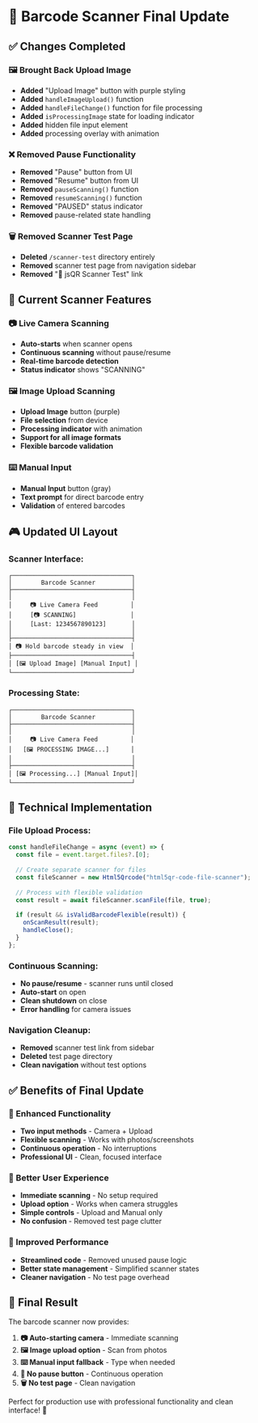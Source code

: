 # 📱 Barcode Scanner Final Update

## ✅ **Changes Completed**

### **🖼️ Brought Back Upload Image**
- **Added** "Upload Image" button with purple styling
- **Added** `handleImageUpload()` function
- **Added** `handleFileChange()` function for file processing
- **Added** `isProcessingImage` state for loading indicator
- **Added** hidden file input element
- **Added** processing overlay with animation

### **❌ Removed Pause Functionality**
- **Removed** "Pause" button from UI
- **Removed** "Resume" button from UI
- **Removed** `pauseScanning()` function
- **Removed** `resumeScanning()` function
- **Removed** "PAUSED" status indicator
- **Removed** pause-related state handling

### **🗑️ Removed Scanner Test Page**
- **Deleted** `/scanner-test` directory entirely
- **Removed** scanner test page from navigation sidebar
- **Removed** "📱 jsQR Scanner Test" link

## 🎯 **Current Scanner Features**

### **📷 Live Camera Scanning**
- **Auto-starts** when scanner opens
- **Continuous scanning** without pause/resume
- **Real-time barcode detection**
- **Status indicator** shows "SCANNING"

### **🖼️ Image Upload Scanning**
- **Upload Image** button (purple)
- **File selection** from device
- **Processing indicator** with animation
- **Support for all image formats**
- **Flexible barcode validation**

### **⌨️ Manual Input**
- **Manual Input** button (gray)
- **Text prompt** for direct barcode entry
- **Validation** of entered barcodes

## 🎮 **Updated UI Layout**

### **Scanner Interface:**
```
┌─────────────────────────────────┐
│        Barcode Scanner          │
├─────────────────────────────────┤
│                                 │
│     📷 Live Camera Feed         │
│     [📷 SCANNING]               │
│     [Last: 1234567890123]       │
│                                 │
├─────────────────────────────────┤
│ 📷 Hold barcode steady in view  │
├─────────────────────────────────┤
│ [🖼️ Upload Image] [Manual Input] │
└─────────────────────────────────┘
```

### **Processing State:**
```
┌─────────────────────────────────┐
│        Barcode Scanner          │
├─────────────────────────────────┤
│                                 │
│     📷 Live Camera Feed         │
│   [🖼️ PROCESSING IMAGE...]      │
│                                 │
├─────────────────────────────────┤
│ [🖼️ Processing...] [Manual Input]│
└─────────────────────────────────┘
```

## 🔧 **Technical Implementation**

### **File Upload Process:**
```typescript
const handleFileChange = async (event) => {
  const file = event.target.files?.[0];
  
  // Create separate scanner for files
  const fileScanner = new Html5Qrcode("html5qr-code-file-scanner");
  
  // Process with flexible validation
  const result = await fileScanner.scanFile(file, true);
  
  if (result && isValidBarcodeFlexible(result)) {
    onScanResult(result);
    handleClose();
  }
};
```

### **Continuous Scanning:**
- **No pause/resume** - scanner runs until closed
- **Auto-start** on open
- **Clean shutdown** on close
- **Error handling** for camera issues

### **Navigation Cleanup:**
- **Removed** scanner test link from sidebar
- **Deleted** test page directory
- **Clean navigation** without test options

## ✅ **Benefits of Final Update**

### **🚀 Enhanced Functionality**
- **Two input methods** - Camera + Upload
- **Flexible scanning** - Works with photos/screenshots
- **Continuous operation** - No interruptions
- **Professional UI** - Clean, focused interface

### **📱 Better User Experience**
- **Immediate scanning** - No setup required
- **Upload option** - Works when camera struggles
- **Simple controls** - Upload and Manual only
- **No confusion** - Removed test page clutter

### **🔧 Improved Performance**
- **Streamlined code** - Removed unused pause logic
- **Better state management** - Simplified scanner states
- **Cleaner navigation** - No test page overhead

## 🎯 **Final Result**

The barcode scanner now provides:

1. **📷 Auto-starting camera** - Immediate scanning
2. **🖼️ Image upload option** - Scan from photos
3. **⌨️ Manual input fallback** - Type when needed
4. **🚫 No pause button** - Continuous operation
5. **🗑️ No test page** - Clean navigation

Perfect for production use with professional functionality and clean interface! 🎉